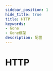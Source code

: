 ```yaml
---
sidebar_position: 1
hide_title: true
title: HTTP
keywords:
- Gone
- Gone框架
description: 配置
---
```


# HTTP